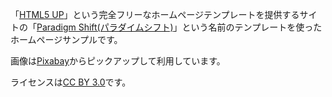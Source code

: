 「[HTML5 UP](https://html5up.net)」という完全フリーなホームページテンプレートを提供するサイトの「[Paradigm Shift(パラダイムシフト)](https://html5up.net/paradigm-shift)」という名前のテンプレートを使ったホームページサンプルです。

画像は[Pixabay](https://pixabay.com/ja/)からピックアップして利用しています。

ライセンスは[CC BY 3.0](https://creativecommons.org/licenses/by/3.0/deed.ja)です。